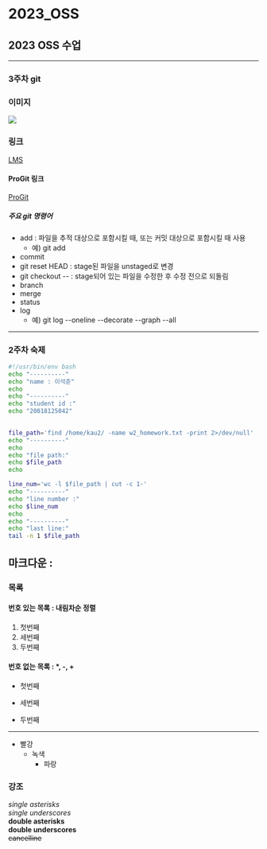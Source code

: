 # 2023_OSS
## 2023 OSS 수업 

-----
### 3주차 git

### 이미지
<img src="https://user-images.githubusercontent.com/112479040/227873545-0efc72d0-a951-4134-90d7-b02d9a4ae3c5.png"> 


### 링크   
[LMS](https://lms.kau.ac.kr "항공대학교 강의관리시스템")

#### ProGit 링크
[ProGit](https://git-scm.com/book/ko/v2 "git 문서, 한국어")


##### 주요 git 명령어
* add : 파일을 추적 대상으로 포함시킬 때, 또는 커밋 대상으로 포함시킬 때 사용
    * 예) git add <file name>
* commit
* git reset HEAD <file> : stage된 파일을 unstaged로 변경
* git checkout -- <file> : stage되어 있는 파일을 수정한 후 수정 전으로 되돌림 
* branch
* merge
* status
* log
    * 예) git log --oneline --decorate --graph --all

------
### 2주차 숙제

```bash
#!/usr/bin/env bash
echo "----------"
echo "name : 이석준"
echo
echo "----------"
echo "student id :"
echo "20018125042"
   

file_path='find /home/kau2/ -name w2_homework.txt -print 2>/dev/null'
echo "----------"
echo
echo "file path:"
echo $file_path
echo

line_num='wc -l $file_path | cut -c 1-'
echo "----------"
echo "line number :"
echo $line_num
echo
echo "----------"
echo "last line:"
tail -n 1 $file_path
```

## 마크다운 :
### 목록
#### 번호 있는 목록 : 내림차순 정렬
1. 첫번째
3. 세번째
2. 두번째

#### 번호 없는 목록 : *, -, +
* 첫번째
- 세번째
+ 두번째
-----
+ 빨강
  + 녹색
    + 파랑

### 강조
*single asterisks*    
_single underscores_    
**double asterisks**    
__double underscores__    
~~cancelline~~   
